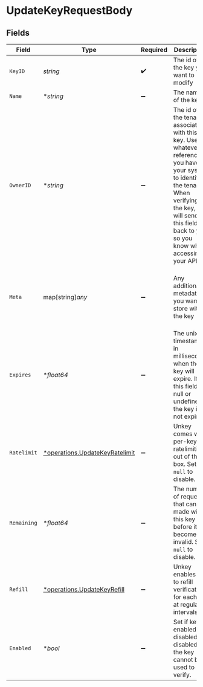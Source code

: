 # UpdateKeyRequestBody


## Fields

| Field                                                                                                                                                                                                                     | Type                                                                                                                                                                                                                      | Required                                                                                                                                                                                                                  | Description                                                                                                                                                                                                               | Example                                                                                                                                                                                                                   |
| ------------------------------------------------------------------------------------------------------------------------------------------------------------------------------------------------------------------------- | ------------------------------------------------------------------------------------------------------------------------------------------------------------------------------------------------------------------------- | ------------------------------------------------------------------------------------------------------------------------------------------------------------------------------------------------------------------------- | ------------------------------------------------------------------------------------------------------------------------------------------------------------------------------------------------------------------------- | ------------------------------------------------------------------------------------------------------------------------------------------------------------------------------------------------------------------------- |
| `KeyID`                                                                                                                                                                                                                   | *string*                                                                                                                                                                                                                  | :heavy_check_mark:                                                                                                                                                                                                        | The id of the key you want to modify                                                                                                                                                                                      | key_123                                                                                                                                                                                                                   |
| `Name`                                                                                                                                                                                                                    | **string*                                                                                                                                                                                                                 | :heavy_minus_sign:                                                                                                                                                                                                        | The name of the key                                                                                                                                                                                                       | Customer X                                                                                                                                                                                                                |
| `OwnerID`                                                                                                                                                                                                                 | **string*                                                                                                                                                                                                                 | :heavy_minus_sign:                                                                                                                                                                                                        | The id of the tenant associated with this key. Use whatever reference you have in your system to identify the tenant. When verifying the key, we will send this field back to you, so you know who is accessing your API. | user_123                                                                                                                                                                                                                  |
| `Meta`                                                                                                                                                                                                                    | map[string]*any*                                                                                                                                                                                                          | :heavy_minus_sign:                                                                                                                                                                                                        | Any additional metadata you want to store with the key                                                                                                                                                                    | {<br/>"roles": [<br/>"admin",<br/>"user"<br/>],<br/>"stripeCustomerId": "cus_1234"<br/>}                                                                                                                                  |
| `Expires`                                                                                                                                                                                                                 | **float64*                                                                                                                                                                                                                | :heavy_minus_sign:                                                                                                                                                                                                        | The unix timestamp in milliseconds when the key will expire. If this field is null or undefined, the key is not expiring.                                                                                                 | 0                                                                                                                                                                                                                         |
| `Ratelimit`                                                                                                                                                                                                               | [*operations.UpdateKeyRatelimit](../../models/operations/updatekeyratelimit.md)                                                                                                                                           | :heavy_minus_sign:                                                                                                                                                                                                        | Unkey comes with per-key ratelimiting out of the box. Set `null` to disable.                                                                                                                                              | {<br/>"type": "fast",<br/>"limit": 10,<br/>"refillRate": 1,<br/>"refillInterval": 60<br/>}                                                                                                                                |
| `Remaining`                                                                                                                                                                                                               | **float64*                                                                                                                                                                                                                | :heavy_minus_sign:                                                                                                                                                                                                        | The number of requests that can be made with this key before it becomes invalid. Set `null` to disable.                                                                                                                   | 1000                                                                                                                                                                                                                      |
| `Refill`                                                                                                                                                                                                                  | [*operations.UpdateKeyRefill](../../models/operations/updatekeyrefill.md)                                                                                                                                                 | :heavy_minus_sign:                                                                                                                                                                                                        | Unkey enables you to refill verifications for each key at regular intervals.                                                                                                                                              | {<br/>"interval": "daily",<br/>"amount": 100<br/>}                                                                                                                                                                        |
| `Enabled`                                                                                                                                                                                                                 | **bool*                                                                                                                                                                                                                   | :heavy_minus_sign:                                                                                                                                                                                                        | Set if key is enabled or disabled. If disabled, the key cannot be used to verify.                                                                                                                                         | true                                                                                                                                                                                                                      |